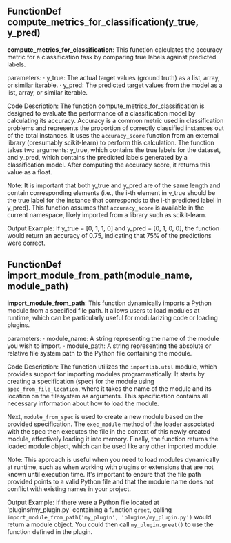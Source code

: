 ## FunctionDef compute_metrics_for_classification(y_true, y_pred)
**compute_metrics_for_classification**: This function calculates the accuracy metric for a classification task by comparing true labels against predicted labels.

parameters:
· y_true: The actual target values (ground truth) as a list, array, or similar iterable.
· y_pred: The predicted target values from the model as a list, array, or similar iterable.

Code Description: The function compute_metrics_for_classification is designed to evaluate the performance of a classification model by calculating its accuracy. Accuracy is a common metric used in classification problems and represents the proportion of correctly classified instances out of the total instances. It uses the `accuracy_score` function from an external library (presumably scikit-learn) to perform this calculation. The function takes two arguments: y_true, which contains the true labels for the dataset, and y_pred, which contains the predicted labels generated by a classification model. After computing the accuracy score, it returns this value as a float.

Note: It is important that both y_true and y_pred are of the same length and contain corresponding elements (i.e., the i-th element in y_true should be the true label for the instance that corresponds to the i-th predicted label in y_pred). This function assumes that `accuracy_score` is available in the current namespace, likely imported from a library such as scikit-learn.

Output Example: If y_true = [0, 1, 1, 0] and y_pred = [0, 1, 0, 0], the function would return an accuracy of 0.75, indicating that 75% of the predictions were correct.
## FunctionDef import_module_from_path(module_name, module_path)
**import_module_from_path**: This function dynamically imports a Python module from a specified file path. It allows users to load modules at runtime, which can be particularly useful for modularizing code or loading plugins.

parameters:
· module_name: A string representing the name of the module you wish to import.
· module_path: A string representing the absolute or relative file system path to the Python file containing the module.

Code Description: The function utilizes the `importlib.util` module, which provides support for importing modules programmatically. It starts by creating a specification (spec) for the module using `spec_from_file_location`, where it takes the name of the module and its location on the filesystem as arguments. This specification contains all necessary information about how to load the module.

Next, `module_from_spec` is used to create a new module based on the provided specification. The `exec_module` method of the loader associated with the spec then executes the file in the context of this newly created module, effectively loading it into memory. Finally, the function returns the loaded module object, which can be used like any other imported module.

Note: This approach is useful when you need to load modules dynamically at runtime, such as when working with plugins or extensions that are not known until execution time. It's important to ensure that the file path provided points to a valid Python file and that the module name does not conflict with existing names in your project.

Output Example: If there were a Python file located at 'plugins/my_plugin.py' containing a function `greet`, calling `import_module_from_path('my_plugin', 'plugins/my_plugin.py')` would return a module object. You could then call `my_plugin.greet()` to use the function defined in the plugin.
